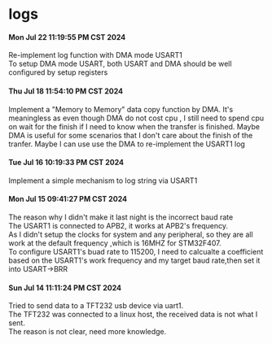 
# logs

#### Mon Jul 22 11:19:55 PM CST 2024
Re-implement log function with DMA mode USART1      
To setup DMA mode USART, both USART and DMA  should be well configured by setup registers

#### Thu Jul 18 11:54:10 PM CST 2024
Implement a "Memory to Memory" data copy function by DMA.
It's meaningless as even though DMA do not cost cpu , I still need to spend cpu on wait for the finish if I need to know when the transfer is finished.
Maybe DMA is useful for some scenarios that I don't care about the finish of the tranfer.
Maybe I can use use the DMA to re-implement the USART1 log

#### Tue Jul 16 10:19:33 PM CST 2024
Implement a simple mechanism to log string via USART1       

#### Mon Jul 15 09:41:27 PM CST 2024     
The reason why I didn't make it last night is the incorrect baud rate  
The USART1 is connected to APB2, it works at APB2's frequency.      
As I didn't setup the clocks for system and any peripheral, so they are all work at the default frequency ,which is 16MHZ for STM32F407.        
To configure USART1's buad rate to 115200, I need to calcualte a coefficient based on the USART1's work frequency and my target baud rate,then set it into USART->BRR

      
#### Sun Jul 14 11:11:24 PM CST 2024     
Tried to send data to a TFT232 usb device via uart1.        
The TFT232 was connected to a linux host, the received data is not what I sent.     
The reason is not clear, need more knowledge.       